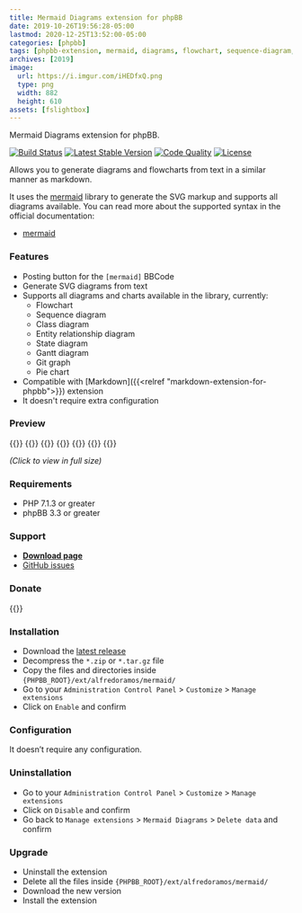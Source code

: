 ```yaml
---
title: Mermaid Diagrams extension for phpBB
date: 2019-10-26T19:56:28-05:00
lastmod: 2020-12-25T13:52:00-05:00
categories: [phpbb]
tags: [phpbb-extension, mermaid, diagrams, flowchart, sequence-diagram, gantt-diagram, class-diagram, entity-relationship-diagram, state-diagram, git-graph, pie-chart, bbcode, svg]
archives: [2019]
image:
  url: https://i.imgur.com/iHEDfxQ.png
  type: png
  width: 882
  height: 610
assets: [fslightbox]
---
```

Mermaid Diagrams extension for phpBB.

[![Build Status](https://img.shields.io/github/workflow/status/AlfredoRamos/phpbb-ext-mermaid/GitHub%20Actions%20CI?style=flat-square)](https://github.com/AlfredoRamos/phpbb-ext-mermaid/actions)
[![Latest Stable Version](https://img.shields.io/github/tag/AlfredoRamos/phpbb-ext-mermaid.svg?label=stable&style=flat-square)](https://github.com/AlfredoRamos/phpbb-ext-mermaid/releases)
[![Code Quality](https://img.shields.io/codacy/grade/6ca752c34b9d4b66b7eb1c5de12af765.svg?style=flat-square)](https://app.codacy.com/gh/AlfredoRamos/phpbb-ext-mermaid/dashboard)
[![License](https://img.shields.io/github/license/AlfredoRamos/phpbb-ext-mermaid.svg?style=flat-square)](https://raw.githubusercontent.com/AlfredoRamos/phpbb-ext-mermaid/master/license.txt)

Allows you to generate diagrams and flowcharts from text in a similar manner as markdown.

It uses the [mermaid](https://github.com/mermaid-js/mermaid) library to generate the SVG markup and supports all diagrams available. You can read more about the supported syntax in the official documentation:

- [mermaid](https://mermaid-js.github.io/mermaid/)

<!--more-->
### Features

- Posting button for the `[mermaid]` BBCode
- Generate SVG diagrams from text
- Supports all diagrams and charts available in the library, currently:
	- Flowchart
	- Sequence diagram
	- Class diagram
	- Entity relationship diagram
	- State diagram
	- Gantt diagram
	- Git graph
	- Pie chart
- Compatible with [Markdown]({{<relref "markdown-extension-for-phpbb">}}) extension
- It doesn't require extra configuration

### Preview

{{<preview src="https://i.imgur.com/5jhoiqgb.png" link="https://i.imgur.com/5jhoiqg.png" alt="Flowchart" imgclass="fslightbox">}}
{{<preview src="https://i.imgur.com/QPVhPuhb.png" link="https://i.imgur.com/QPVhPuh.png" alt="Sequence diagram" imgclass="fslightbox">}}
{{<preview src="https://i.imgur.com/C1qOugrb.png" link="https://i.imgur.com/C1qOugr.png" alt="Gantt diagram" imgclass="fslightbox">}}
{{<preview src="https://i.imgur.com/iHEDfxQb.png" link="https://i.imgur.com/iHEDfxQ.png" alt="Class diagram" imgclass="fslightbox">}}
{{<preview src="https://i.imgur.com/jbZzc2Pb.png" link="https://i.imgur.com/jbZzc2P.png" alt="Entity relationship diagram" imgclass="fslightbox">}}
{{<preview src="https://i.imgur.com/hDGmUm9b.png" link="https://i.imgur.com/hDGmUm9.png" alt="State diagram" imgclass="fslightbox">}}
{{<preview src="https://i.imgur.com/WP7uiQwb.png" link="https://i.imgur.com/WP7uiQw.png" alt="Pie chart" imgclass="fslightbox">}}

*(Click to view in full size)*

### Requirements

- PHP 7.1.3 or greater
- phpBB 3.3 or greater

### Support

- [**Download page**](https://www.phpbb.com/community/viewtopic.php?t=2527586)
- [GitHub issues](https://github.com/AlfredoRamos/phpbb-ext-mermaid/issues)

### Donate

{{<donate>}}

### Installation

- Download the [latest release](https://github.com/AlfredoRamos/phpbb-ext-mermaid/releases)
- Decompress the `*.zip` or `*.tar.gz` file
- Copy the files and directories inside `{PHPBB_ROOT}/ext/alfredoramos/mermaid/`
- Go to your `Administration Control Panel` > `Customize` > `Manage extensions`
- Click on `Enable` and confirm

### Configuration

It doesn’t require any configuration.

### Uninstallation

- Go to your `Administration Control Panel` > `Customize` > `Manage extensions`
- Click on `Disable` and confirm
- Go back to `Manage extensions` > `Mermaid Diagrams` > `Delete data` and confirm

### Upgrade

- Uninstall the extension
- Delete all the files inside `{PHPBB_ROOT}/ext/alfredoramos/mermaid/`
- Download the new version
- Install the extension
